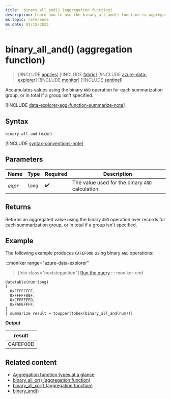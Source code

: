 ```yaml
---
title:  binary_all_and() (aggregation function)
description: Learn how to use the binary_all_and() function to aggregate values using the binary AND operation.
ms.topic: reference
ms.date: 01/15/2025
---
```

# binary_all_and() (aggregation function)

> [!INCLUDE [applies](../includes/applies-to-version/applies.md)] [!INCLUDE [fabric](../includes/applies-to-version/fabric.md)] [!INCLUDE [azure-data-explorer](../includes/applies-to-version/azure-data-explorer.md)] [!INCLUDE [monitor](../includes/applies-to-version/monitor.md)] [!INCLUDE [sentinel](../includes/applies-to-version/sentinel.md)]

Accumulates values using the binary `AND` operation for each summarization group, or in total if a group isn't specified.

[!INCLUDE [data-explorer-agg-function-summarize-note](../includes/agg-function-summarize-note.md)]

## Syntax

`binary_all_and` `(`*expr*`)`

[!INCLUDE [syntax-conventions-note](../includes/syntax-conventions-note.md)]

## Parameters

| Name | Type | Required | Description |
|--|--|--|--|
| *expr* | `long` |  :heavy_check_mark: | The value used for the binary `AND`  calculation. |

## Returns

Returns an aggregated value using the binary `AND` operation over records for each summarization group, or in total if a group isn't specified.

## Example

The following example produces `CAFEF00D` using binary `AND` operations:

:::moniker range="azure-data-explorer"
> [!div class="nextstepaction"]
> <a href="https://dataexplorer.azure.com/clusters/help/databases/Samples?query=H4sIAAAAAAAAA0tJLAHCpJxUjbzSXKuc/Lx0Ta5oLgUFgwo3KNBRQHANDNx0wDxniJwLhOfm6OYKVsoVy1WjUFyam5tYlFmVqlCUWlyaU6Jgq1CSX1pQkFqkUZKfkVqhkZSZl1hUGZ+YkxOfmJcCslhTUxMAwZHTS4kAAAA=" target="_blank">Run the query</a>
::: moniker-end

```kusto
datatable(num:long)
[
  0xFFFFFFFF, 
  0xFFFFF00F,
  0xCFFFFFFD,
  0xFAFEFFFF,
]
| summarize result = toupper(tohex(binary_all_and(num)))
```

**Output**

|result|
|---|
|CAFEF00D|

## Related content

* [Aggregation function types at a glance](aggregation-functions.md)
* [binary_all_or() (aggregation function)](binary-all-or-aggregation-function.md)
* [binary_all_xor() (aggregation function)](binary-all-xor-aggregation-function.md)
* [binary_and()](binary-and-function.md)
